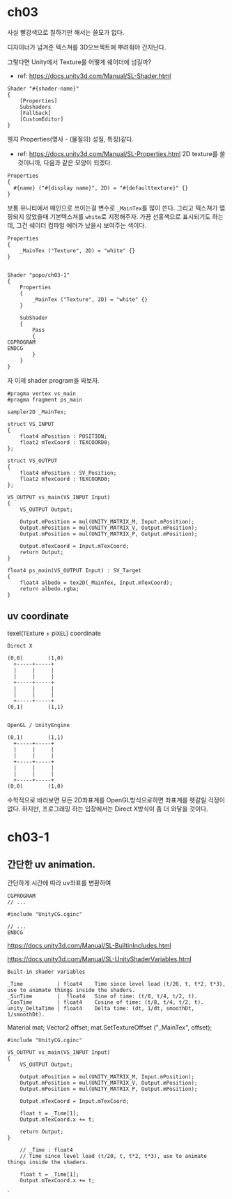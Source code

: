 # ch03
사실 빨강색으로 칠하기만 해서는 쓸모가 없다.

디자이너가 넘겨준 텍스쳐를 3D오브젝트에 뿌려줘야 간지난다.

그렇다면 Unity에서 Texture를 어떻게 쉐이더에 넘길까?

* ref: https://docs.unity3d.com/Manual/SL-Shader.html

``` shader
Shader "#{shader-name}"
{
    [Properties]
    Subshaders
    [Fallback]
    [CustomEditor]
}
```

웬지 Properties(명사 - (물질의) 성질, 특징)같다.

* ref: https://docs.unity3d.com/Manual/SL-Properties.html
2D texture를 쓸것이니까, 다음과 같은 모양이 되겠다.

``` shader
Properties
{
  #{name} ("#{display name}", 2D) = "#{defaulttexture}" {}
}
```

보통 유니티에서 매인으로 쓰이는걸 변수로 `_MainTex`를 많이 쓴다. 그리고 텍스쳐가 맵핑되지 않았을때 기본텍스쳐를 `white`로 지정해주자. 가끔 선홍색으로 표시되기도 하는데, 그건 쉐이더 컴파일 에러가 났을시 보여주는 색이다.

``` shader
Properties
{
    _MainTex ("Texture", 2D) = "white" {}
}
```

``` shader

Shader "popo/ch03-1"
{
    Properties
    {
        _MainTex ("Texture", 2D) = "white" {}
    }

    SubShader
	{
        Pass
        {
CGPROGRAM
ENDCG
        }
    }
}
```

자 이제 shader program을 짜보자.


``` shader
#pragma vertex vs_main
#pragma fragment ps_main

sampler2D _MainTex;

struct VS_INPUT
{
    float4 mPosition : POSITION;
    float2 mTexCoord : TEXCOORD0;
};

struct VS_OUTPUT
{
    float4 mPosition : SV_Position;
    float2 mTexCoord : TEXCOORD0;
};

VS_OUTPUT vs_main(VS_INPUT Input)
{
    VS_OUTPUT Output;

    Output.mPosition = mul(UNITY_MATRIX_M, Input.mPosition);
    Output.mPosition = mul(UNITY_MATRIX_V, Output.mPosition);
    Output.mPosition = mul(UNITY_MATRIX_P, Output.mPosition);

    Output.mTexCoord = Input.mTexCoord;
    return Output;
}

float4 ps_main(VS_OUTPUT Input) : SV_Target
{
    float4 albedo = tex2D(_MainTex, Input.mTexCoord);
    return albedo.rgba;
}
```

## uv coordinate
texel(`TE`xture + pi`XEL`) coordinate

```
Direct X

(0,0)        (1,0)
  +-----+-----+
  |     |     |
  |     |     |
  +-----+-----+
  |     |     |
  |     |     |
  +-----+-----+
(0,1)        (1,1)


OpenGL / UnityEngine

(0,1)        (1,1)
  +-----+-----+
  |     |     |
  |     |     |
  +-----+-----+
  |     |     |
  |     |     |
  +-----+-----+
(0,0)        (1,0)
```

수학적으로 바라보면 모든 2D좌표계를 OpenGL방식으로하면 좌표계를 헷갈릴 걱정이 없다.
하지만, 프로그래밍 하는 입장에서는 Direct X방식이 좀 더 와닿을 것이다.


# ch03-1
## 간단한 uv animation.
간단하게 시간에 따라 uv좌표를 변환하여

``` shder
CGPROGRAM
// ...

#include "UnityCG.cginc"

// ...
ENDCG
```

https://docs.unity3d.com/Manual/SL-BuiltinIncludes.html

https://docs.unity3d.com/Manual/SL-UnityShaderVariables.html


```
Built-in shader variables

_Time           | float4	Time since level load (t/20, t, t*2, t*3), use to animate things inside the shaders.
_SinTime        |  float4	Sine of time: (t/8, t/4, t/2, t).
_CosTime        | float4	Cosine of time: (t/8, t/4, t/2, t).
unity_DeltaTime | float4	Delta time: (dt, 1/dt, smoothDt, 1/smoothDt).

```

Material mat;
Vector2 offset;
mat.SetTextureOffset ("_MainTex", offset);


``` shader
#include "UnityCG.cginc"

VS_OUTPUT vs_main(VS_INPUT Input)
{
    VS_OUTPUT Output;

    Output.mPosition = mul(UNITY_MATRIX_M, Input.mPosition);
    Output.mPosition = mul(UNITY_MATRIX_V, Output.mPosition);
    Output.mPosition = mul(UNITY_MATRIX_P, Output.mPosition);

    Output.mTexCoord = Input.mTexCoord;

    float t = _Time[1];
    Output.mTexCoord.x += t;

    return Output;
}

```

``` shader
    // _Time : float4
    // Time since level load (t/20, t, t*2, t*3), use to animate things inside the shaders.

    float t = _Time[1];
    Output.mTexCoord.x += t;
```

`
